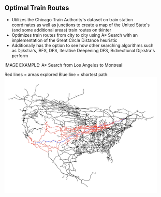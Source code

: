 ## Optimal Train Routes

- Utilizes the Chicago Train Authority's dataset on train station coordinates as well as junctions to create a map of the United State's (and some additional areas) train routes on tkinter
- Optimizes train routes from city to city using A* Search with an implementation of the Great Circle Distance heuristic
- Additionally has the option to see how other searching algorithms such as Djikstra's, BFS, DFS, Iterative Deepening DFS, Bidirectional Dijkstra's perform


IMAGE EXAMPLE:
A* Search from Los Angeles to Montreal

Red lines = areas explored
Blue line = shortest path
![alt text](https://raw.githubusercontent.com/kevxemail/optimal-train-routes/main/LA-Montreal.png)
